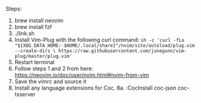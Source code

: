 Steps:
1. brew install neovim
2. brew install fzf
3. ./link.sh
4. Install Vim-Plug with the following curl command:
`sh -c 'curl -fLo "${XDG_DATA_HOME:-$HOME/.local/share}"/nvim/site/autoload/plug.vim --create-dirs \
       https://raw.githubusercontent.com/junegunn/vim-plug/master/plug.vim'`
5. Restart terminal
6. Follow steps 1 and 2 from here: https://neovim.io/doc/user/nvim.html#nvim-from-vim
7. Save the vimrc and source it
8. Install any language extensions for Coc.
  8a. :CocInstall coc-json coc-tsserver

